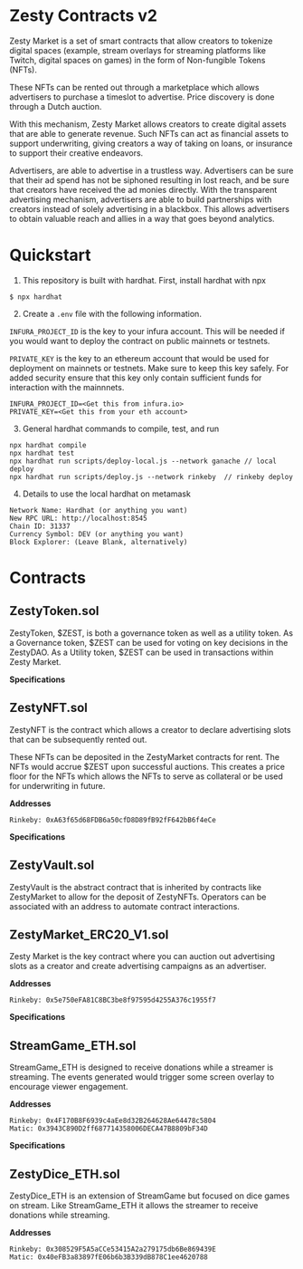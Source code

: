 # Zesty Contracts v2
Zesty Market is a set of smart contracts that allow creators to tokenize digital spaces (example, stream overlays for streaming platforms like Twitch, digital spaces on games) in the form of Non-fungible Tokens (NFTs). 

These NFTs can be rented out through a marketplace which allows advertisers to purchase a timeslot to advertise. Price discovery is done through a Dutch auction.

With this mechanism, Zesty Market allows creators to create digital assets that are able to generate revenue. 
Such NFTs can act as financial assets to support underwriting, giving creators a way of taking on loans, or insurance to support their creative endeavors.

Advertisers, are able to advertise in a trustless way. 
Advertisers can be sure that their ad spend has not be siphoned resulting in lost reach, and be sure that creators have received the ad monies directly.
With the transparent advertising mechanism, advertisers are able to build partnerships with creators instead of solely advertising in a blackbox. 
This allows advertisers to obtain valuable reach and allies in a way that goes beyond analytics.

# Quickstart
1. This repository is built with hardhat. First, install hardhat with npx
```
$ npx hardhat
```

2. Create a `.env` file with the following information.

`INFURA_PROJECT_ID` is the key to your infura account. This will be needed if you would want to deploy the contract on public mainnets or testnets. 

`PRIVATE_KEY` is the key to an ethereum account that would be used for deployment on mainnets or testnets. Make sure to keep this key safely. For added security ensure that this key only contain sufficient funds for interaction with the mainnnets.
```
INFURA_PROJECT_ID=<Get this from infura.io>
PRIVATE_KEY=<Get this from your eth account>
```

3. General hardhat commands to compile, test, and run
```
npx hardhat compile
npx hardhat test
npx hardhat run scripts/deploy-local.js --network ganache // local deploy
npx hardhat run scripts/deploy.js --network rinkeby  // rinkeby deploy
```

4. Details to use the local hardhat on metamask
```
Network Name: Hardhat (or anything you want)
New RPC URL: http://localhost:8545
Chain ID: 31337
Currency Symbol: DEV (or anything you want)
Block Explorer: (Leave Blank, alternatively)
```

# Contracts
## ZestyToken.sol
ZestyToken, $ZEST, is both a governance token as well as a utility token. 
As a Governance token, $ZEST can be used for voting on key decisions in the ZestyDAO.
As a Utility token, $ZEST can be used in transactions within Zesty Market.

**Specifications**

## ZestyNFT.sol
ZestyNFT is the contract which allows a creator to declare advertising slots that can be subsequently rented out. 

These NFTs can be deposited in the ZestyMarket contracts for rent. 
The NFTs would accrue $ZEST upon successful auctions. 
This creates a price floor for the NFTs which allows the NFTs to serve as collateral or be used for underwriting in future.

**Addresses**
```
Rinkeby: 0xA63f65d68FDB6a50cfD8D89fB92fF642bB6f4eCe
```

**Specifications**

## ZestyVault.sol
ZestyVault is the abstract contract that is inherited by contracts like ZestyMarket to allow for the deposit of ZestyNFTs. Operators can be associated with an address to automate contract interactions.

## ZestyMarket_ERC20_V1.sol
Zesty Market is the key contract where you can auction out advertising slots as a creator and create advertising campaigns as an advertiser. 

**Addresses**
```
Rinkeby: 0x5e750eFA81C8BC3be8f97595d4255A376c1955f7
```

**Specifications**

## StreamGame_ETH.sol
StreamGame_ETH is designed to receive donations while a streamer is streaming. The events generated would trigger some screen overlay to encourage viewer engagement.

**Addresses**
```
Rinkeby: 0x4F170B8F6939c4aEe8d32B264628Ae64478c5804
Matic: 0x3943C890D2ff687714358006DECA47B8809bF34D
```

**Specifications**

## ZestyDice_ETH.sol
ZestyDice_ETH is an extension of StreamGame but focused on dice games on stream.
Like StreamGame_ETH it allows the streamer to receive donations while streaming.

**Addresses**
```
Rinkeby: 0x308529F5A5aCCe53415A2a279175db6Be869439E
Matic: 0x40eFB3a83897fE06b6b3B339dB878C1ee4620788
```
